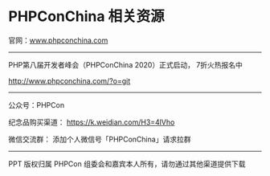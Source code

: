 # PHPConChina 相关资源

官网：www.phpconchina.com

-----------

PHP第八届开发者峰会（PHPConChina 2020）正式启动， 7折火热报名中

http://www.phpconchina.com/?o=git


-----------


公众号：PHPCon

纪念品购买渠道： https://k.weidian.com/H3=4lVho

微信交流群：
添加个人微信号「PHPConChina」请求拉群




-----------

PPT 版权归属 PHPCon 组委会和嘉宾本人所有，请勿通过其他渠道提供下载


